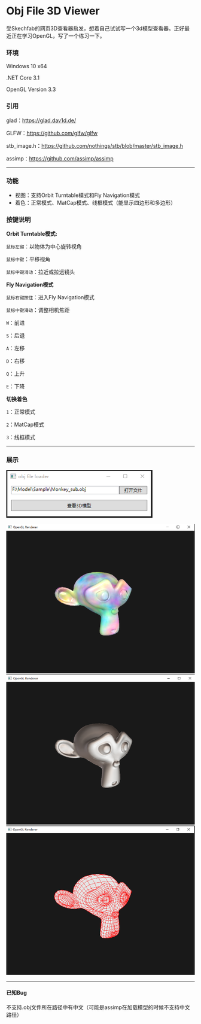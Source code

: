 # Obj File 3D Viewer

受Skechfab的网页3D查看器启发，想着自己试试写一个3d模型查看器。正好最近正在学习OpenGL，写了一个练习一下。

### 环境

Windows 10 x64

.NET Core 3.1

OpenGL Version 3.3

### 引用

glad：https://glad.dav1d.de/

GLFW：https://github.com/glfw/glfw

stb_image.h：https://github.com/nothings/stb/blob/master/stb_image.h

assimp：https://github.com/assimp/assimp

---

### 功能

- 视图：支持Orbit Turntable模式和Fly Navigation模式
- 着色：正常模式、MatCap模式、线框模式（能显示四边形和多边形）

### 按键说明

**Orbit Turntable模式:**

`鼠标左键`：以物体为中心旋转视角

`鼠标中键`：平移视角

`鼠标中键滑动`：拉近或拉远镜头



**Fly Navigation模式**

`鼠标右键按住`：进入Fly Navigation模式

`鼠标中键滑动`：调整相机焦距

`W`：前进

`S`：后退

`A`：左移

`D`：右移

`Q`：上升

`E`：下降



**切换着色**

`1`：正常模式

`2`：MatCap模式

`3`：线框模式

---


### 展示

![image-20220322153745160](README.assets/image-20220322153745160.png)

<img src="README.assets/image-20220322153827577.png" alt="image-20220322153827577" style="zoom: 67%;" />

<img src="README.assets/image-20220322153902131.png" alt="image-20220322153902131" style="zoom: 67%;" />

<img src="README.assets/image-20220322153914908.png" alt="image-20220322153914908" style="zoom: 67%;" />

---

#### 已知Bug

不支持.obj文件所在路径中有中文（可能是assimp在加载模型的时候不支持中文路径）
